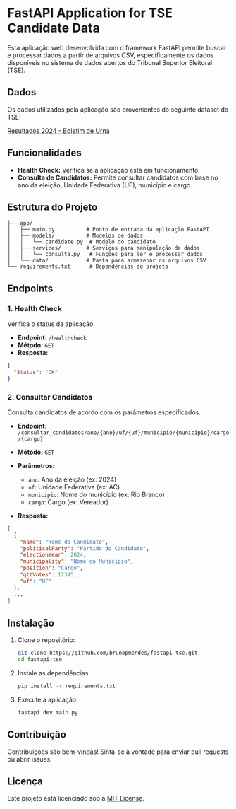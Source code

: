 # FastAPI Application for TSE Candidate Data

Esta aplicação web desenvolvida com o framework FastAPI permite buscar e processar dados a partir de arquivos CSV, especificamente os dados disponíveis no sistema de dados abertos do Tribunal Superior Eleitoral (TSE). 

## Dados

Os dados utilizados pela aplicação são provenientes do seguinte dataset do TSE: 

[Resultados 2024 - Boletim de Urna](https://dadosabertos.tse.jus.br/sv/dataset/resultados-2024-boletim-de-urna)

## Funcionalidades

- **Health Check:** Verifica se a aplicação está em funcionamento.
- **Consulta de Candidatos:** Permite consultar candidatos com base no ano da eleição, Unidade Federativa (UF), município e cargo.

## Estrutura do Projeto

```
├── app/
│   ├── main.py          # Ponto de entrada da aplicação FastAPI
│   ├── models/          # Modelos de dados
│   │   └── candidate.py  # Modelo do candidato
│   ├── services/        # Serviços para manipulação de dados
│   │   └── consulta.py   # Funções para ler e processar dados
│   └── data/            # Pasta para armazenar os arquivos CSV
└── requirements.txt      # Dependências do projeto
```

## Endpoints

### 1. Health Check

Verifica o status da aplicação.

- **Endpoint:** `/healthcheck`
- **Método:** `GET`
- **Resposta:** 
```json
{
  "Status": "OK"
}
```

### 2. Consultar Candidatos

Consulta candidatos de acordo com os parâmetros especificados.

- **Endpoint:** `/consultar_candidatos/ano/{ano}/uf/{uf}/municipio/{municipio}/cargo/{cargo}`
- **Método:** `GET`
- **Parâmetros:**
  - `ano`: Ano da eleição (ex: 2024)
  - `uf`: Unidade Federativa (ex: AC)
  - `municipio`: Nome do município (ex: Rio Branco)
  - `cargo`: Cargo (ex: Vereador)

- **Resposta:**
```json
[
  {
    "name": "Nome do Candidato",
    "politicalParty": "Partido do Candidato",
    "electionYear": 2024,
    "municipality": "Nome do Município",
    "position": "Cargo",
    "qttVotes": 12345,
    "uf": "UF"
  },
  ...
]
```

## Instalação

1. Clone o repositório:
   ```bash
   git clone https://github.com/brunopmendes/fastapi-tse.git
   cd fastapi-tse
   ```

2. Instale as dependências:
   ```bash
   pip install -r requirements.txt
   ```

3. Execute a aplicação:
   ```bash
   fastapi dev main.py
   ```

## Contribuição

Contribuições são bem-vindas! Sinta-se à vontade para enviar pull requests ou abrir issues.

## Licença

Este projeto está licenciado sob a [MIT License](LICENSE).
